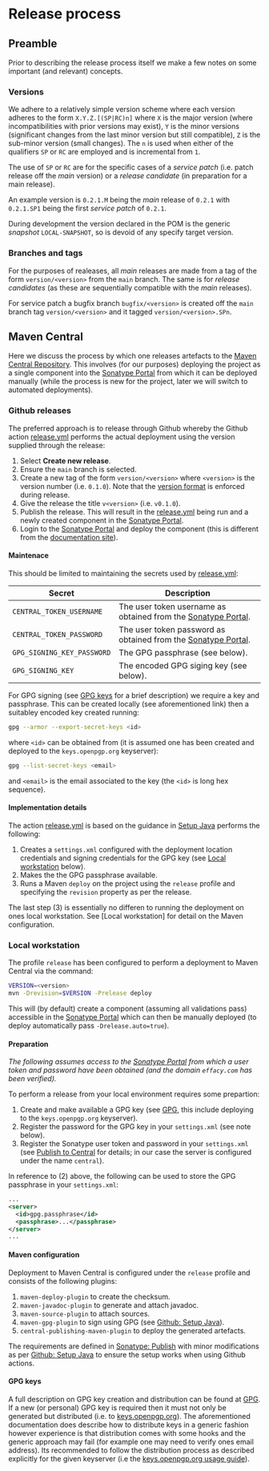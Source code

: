# Release process

## Preamble

Prior to describing the release process itself we make a few notes on some important (and relevant) concepts.

### Versions

We adhere to a relatively simple version scheme where each version adheres to the form `X.Y.Z.[(SP|RC)n]` where `X` is the major version (where incompatibilities with prior versions may exist), `Y` is the minor versions (significant changes from the last minor version but still compatible), `Z` is the sub-minor version (small changes). The `n` is used when either of the qualifiers `SP` or `RC` are employed and is incremental from `1`.

The use of `SP` or `RC` are for the specific cases of a *service patch* (i.e. patch release off the *main* version) or a *release candidate* (in preparation for a main release).

An example version is `0.2.1.M` being the *main* release of `0.2.1` with `0.2.1.SP1` being the first *service patch* of `0.2.1`.

During development the version declared in the POM is the generic *snapshot* `LOCAL-SNAPSHOT`, so is devoid of any specify target version.

### Branches and tags

For the purposes of realeases, all *main* releases are made from a tag of the form `version/<version>` from the `main` branch. The same is for *release candidates* (as these are sequentially compatible with the *main* releases).

For service patch a bugfix branch `bugfix/<version>` is created off the `main` branch tag `version/<version>` and it tagged `version/<version>.SPn`.

## Maven Central

Here we discuss the process by which one releases artefacts to the [Maven Central Repository](https://mvnrepository.com/repos/central). This involves (for our purposes) deploying the project as a single component into the [Sonatype Portal](https://central.sonatype.com/) from which it can be deployed manually (while the process is new for the project, later we will switch to automated deployments).

### Github releases

The preferred approach is to release through Github whereby the Github action [release.yml](.github/workflows/release.yml) performs the actual deployment using the version supplied through the release:

1. Select **Create new release**.
2. Ensure the `main` branch is selected.
3. Create a new tag of the form `version/<version>` where `<version>` is the version number (i.e. `0.1.0`). Note that the [version format](#versions) is enforced during release.
4. Give the release the title `v<version>` (i.e. `v0.1.0`).
5. Publish the release. This will result in the [release.yml](.github/workflows/release.yml) being run and a newly created component in the [Sonatype Portal](https://central.sonatype.com).
6. Login to the [Sonatype Portal](https://central.sonatype.com) and deploy the component (this is different from the [documentation site](https://central.sonatype.org)).

#### Maintenace

This should be limited to maintaining the secrets used by [release.yml](.github/workflows/release.yml):

|Secret|Description|
|------|-----------|
|`CENTRAL_TOKEN_USERNAME`|The user token username as obtained from the [Sonatype Portal](https://central.sonatype.com).|
|`CENTRAL_TOKEN_PASSWORD`|The user token password as obtained from the [Sonatype Portal](https://central.sonatype.com).|
|`GPG_SIGNING_KEY_PASSWORD`|The GPG passphrase (see below).|
|`GPG_SIGNING_KEY`|The encoded GPG siging key (see below).|

For GPG signing (see [GPG keys](#gpg-keys) for a brief description) we require a key and passphrase. This can be created locally (see aforementioned link) then a suitabley encoded key created running:

```bash
gpg --armor --export-secret-keys <id>
```

where `<id>` can be obtained from (it is assumed one has been created and deployed to the `keys.openpgp.org` keyserver):

```bash
gpg --list-secret-keys <email>
```

and `<email>` is the email associated to the key (the `<id>` is long hex sequence).

#### Implementation details

The action [release.yml](.github/workflows/release.yml) is based on the guidance in [Setup Java](https://github.com/actions/setup-java/blob/v3.11.0/docs/advanced-usage.md#Publishing-using-Apache-Maven) performs the following:

1. Creates a `settings.xml` configured with the deployment location credentials and signing credentials for the GPG key (see [Local workstation](#local-workstation) below).
2. Makes the the GPG passphrase available.
3. Runs a Maven `deploy` on the project using the `release` profile and specifying the `revision` property as per the release.

The last step (3) is essentially no differen to running the deployment on ones local workstation. See [Local workstation] for detail on the Maven configuration.

### Local workstation

The profile `release` has been configured to perform a deployment to Maven Central via the command:

```bash
VERSION=<version>
mvn -Drevision=$VERSION -Prelease deploy
```

This will (by default) create a component (assuming all validations pass) accessible in the [Sonatype Portal](https://central.sonatype.com) which can then be manually deployed (to deploy automatically pass `-Drelease.auto=true`).

#### Preparation

*The following assumes access to the [Sonatype Portal](https://central.sonatype.com) from which a user token and password have been obtained (and the domain `effacy.com` has been verified).*

To perform a release from your local environment requires some prepartion:

1. Create and make available a GPG key (see [GPG](https://central.sonatype.org/publish/requirements/gpg/), this include deploying to the `keys.openpgp.org` keyserver).
2. Register the password for the GPG key in your `settings.xml` (see note below).
3. Register the Sonatype user token and password in your `settings.xml` (see [Publish to Central](https://central.sonatype.org/publish/publish-portal-maven/) for details; in our case the server is configured under the name `central`).

In reference to (2) above, the following can be used to store the GPG passphrase in your `settings.xml`:

```xml
...
<server>
  <id>gpg.passphrase</id>
  <passphrase>...</passphrase>
</server>
...
```

#### Maven configuration

Deployment to Maven Central is configured under the `release` profile and consists of the following plugins:

1. `maven-deploy-plugin` to create the checksum.
2. `maven-javadoc-plugin` to generate and attach javadoc.
3. `maven-source-plugin` to attach sources.
4. `maven-gpg-plugin` to sign using GPG (see [Github: Setup Java](https://github.com/actions/setup-java/blob/v3.11.0/docs/advanced-usage.md#Publishing-using-Apache-Maven)).
5. `central-publishing-maven-plugin` to deploy the generated artefacts.

The requirements are defined in [Sonatype: Publish](https://central.sonatype.org/register/central-portal/) with minor modifications as per [Github: Setup Java](https://github.com/actions/setup-java/blob/v3.11.0/docs/advanced-usage.md#Publishing-using-Apache-Maven) to ensure the setup works when using Github actions.

#### GPG keys

A full description on GPG key creation and distribution can be found at [GPG](https://central.sonatype.org/publish/requirements/gpg/). If a new (or personal) GPG key is required then it must not only be generated but distributed (i.e. to [keys.openpgp.org](https://keys.openpgp.org)). The aforementioned documentation does describe how to distribute keys in a generic fashion however experience is that distribution comes with some hooks and the generic approach may fail (for example one may need to verify ones email address). Its recommended to follow the distribution process as described explicitly for the given keyserver (i.e the [keys.openpgp.org usage guide](https://keys.openpgp.org/about/usage)).
